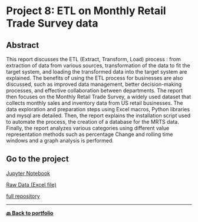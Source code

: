 # Project 8: ETL on Monthly Retail Trade Survey data

##  Abstract

This report discusses the ETL (Extract, Transform, Load) process : from extraction of data from various sources, transformation of the data to fit the target system, and loading the transformed data into the target system are explained. The benefits of using the ETL process for businesses are also discussed, such as improved data management, better decision-making processes, and effective collaboration between departments. The report then focuses on the Monthly Retail Trade Survey, a widely used dataset that collects monthly sales and inventory data from US retail businesses. The data exploration and preparation steps using Excel macros, Python libraries and mysql are detailed. Then, the report explains the installation script used to automate the process, the creation of a database for the MRTS data. Finally, the report analyzes various categories using different value representation methods such as percentage Change and rolling time windows and a graph analysis is performed.

## Go to the project

[Jupyter Notebook](Module%208_lagger_Nicolas.ipynb)

[Raw Data (Excel file)](mrtssales92.xls)

[full repository]()

---
**[🔙 Back to portfolio](https://nicolagg.github.io/)**
